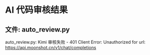 # AI 代码审核结果

## 文件: auto_review.py
auto_review.py: Kimi 审核失败 - 401 Client Error: Unauthorized for url: https://api.moonshot.cn/v1/chat/completions

